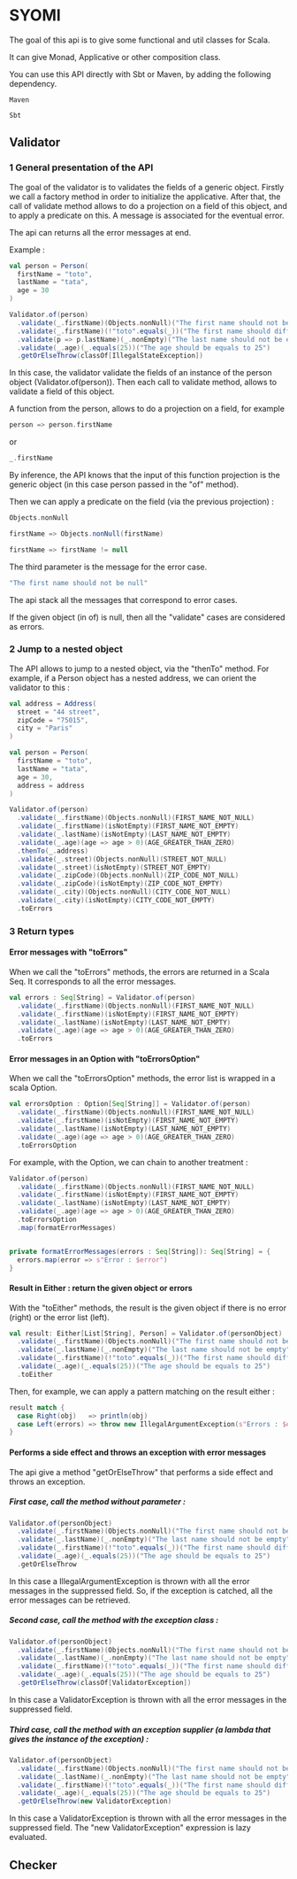 # SYOMI

The goal of this api is to give some functional and util classes for Scala.

It can give Monad, Applicative or other composition class.

You can use this API directly with Sbt or Maven, by adding the following dependency.  

```
Maven

Sbt
```

## Validator

### 1 General presentation of the API

The goal of the validator is to validates the fields of a generic object.
Firstly we call a factory method in order to initialize the applicative.
After that, the call of validate method allows to do a projection on a field of this object, and to apply a predicate on this.
A message is associated for the eventual error.

The api can returns all the error messages at end.

Example : 

```scala
val person = Person(
  firstName = "toto",
  lastName = "tata",
  age = 30
)

Validator.of(person)
  .validate(_.firstName)(Objects.nonNull)("The first name should not be null")
  .validate(_.firstName)(!"toto".equals(_))("The first name should different from toto")
  .validate(p => p.lastName)(_.nonEmpty)("The last name should not be empty")
  .validate(_.age)(_.equals(25))("The age should be equals to 25")
  .getOrElseThrow(classOf[IllegalStateException])
```

In this case, the validator validate the fields of an instance of the person object (Validator.of(person)).
Then each call to validate method, allows to validate a field of this object.

A function from the person, allows to do a projection on a field, for example 

```scala
person => person.firstName
```

or 

```scala
_.firstName
```

By inference, the API knows that the input of this function projection is the generic object (in this case person passed in the "of" method).

Then we can apply a predicate on the field (via the previous projection) : 

```scala
Objects.nonNull
``` 

```scala
firstName => Objects.nonNull(firstName)
``` 

```scala
firstName => firstName != null
```

The third parameter is the message for the error case.

```scala
"The first name should not be null"
```

The api stack all the messages that correspond to error cases.

If the given object (in of) is null, then all the "validate" cases are considered as errors.

### 2 Jump to a nested object

The API allows to jump to a nested object, via the "thenTo" method.
For example, if a Person object has a nested address, we can orient the validator to this : 

```scala
val address = Address(
  street = "44 street",
  zipCode = "75015",
  city = "Paris"
)

val person = Person(
  firstName = "toto",
  lastName = "tata",
  age = 30,
  address = address
)

Validator.of(person)
  .validate(_.firstName)(Objects.nonNull)(FIRST_NAME_NOT_NULL)
  .validate(_.firstName)(isNotEmpty)(FIRST_NAME_NOT_EMPTY)
  .validate(_.lastName)(isNotEmpty)(LAST_NAME_NOT_EMPTY)
  .validate(_.age)(age => age > 0)(AGE_GREATER_THAN_ZERO)
  .thenTo(_.address)
  .validate(_.street)(Objects.nonNull)(STREET_NOT_NULL)
  .validate(_.street)(isNotEmpty)(STREET_NOT_EMPTY)
  .validate(_.zipCode)(Objects.nonNull)(ZIP_CODE_NOT_NULL)
  .validate(_.zipCode)(isNotEmpty)(ZIP_CODE_NOT_EMPTY)
  .validate(_.city)(Objects.nonNull)(CITY_CODE_NOT_NULL)
  .validate(_.city)(isNotEmpty)(CITY_CODE_NOT_EMPTY)
  .toErrors
```   

### 3 Return types

#### Error messages with "toErrors"

When we call the "toErrors" methods, the errors are returned in a Scala Seq.
It corresponds to all the error messages.

```scala
val errors : Seq[String] = Validator.of(person)
  .validate(_.firstName)(Objects.nonNull)(FIRST_NAME_NOT_NULL)
  .validate(_.firstName)(isNotEmpty)(FIRST_NAME_NOT_EMPTY)
  .validate(_.lastName)(isNotEmpty)(LAST_NAME_NOT_EMPTY)
  .validate(_.age)(age => age > 0)(AGE_GREATER_THAN_ZERO)
  .toErrors
```   

#### Error messages in an Option with "toErrorsOption"

When we call the "toErrorsOption" methods, the error list is wrapped in a scala Option.

```scala
val errorsOption : Option[Seq[String]] = Validator.of(person)
  .validate(_.firstName)(Objects.nonNull)(FIRST_NAME_NOT_NULL)
  .validate(_.firstName)(isNotEmpty)(FIRST_NAME_NOT_EMPTY)
  .validate(_.lastName)(isNotEmpty)(LAST_NAME_NOT_EMPTY)
  .validate(_.age)(age => age > 0)(AGE_GREATER_THAN_ZERO)
  .toErrorsOption
```   

For example, with the Option, we can chain to another treatment : 

```scala
Validator.of(person)
  .validate(_.firstName)(Objects.nonNull)(FIRST_NAME_NOT_NULL)
  .validate(_.firstName)(isNotEmpty)(FIRST_NAME_NOT_EMPTY)
  .validate(_.lastName)(isNotEmpty)(LAST_NAME_NOT_EMPTY)
  .validate(_.age)(age => age > 0)(AGE_GREATER_THAN_ZERO)
  .toErrorsOption
  .map(formatErrorMessages)


private formatErrorMessages(errors : Seq[String]): Seq[String] = {
  errors.map(error => s"Error : $error") 
}  
```

#### Result in Either : return the given object or errors

With the "toEither" methods, the result is the given object if there is no error (right) or the error list (left).

```scala
val result: Either[List[String], Person] = Validator.of(personObject)
  .validate(_.firstName)(Objects.nonNull)("The first name should not be null")
  .validate(_.lastName)(_.nonEmpty)("The last name should not be empty")
  .validate(_.firstName)(!"toto".equals(_))("The first name should different from toto")
  .validate(_.age)(_.equals(25))("The age should be equals to 25")
  .toEither
```

Then, for example, we can apply a pattern matching on the result either : 

```scala
result match {
  case Right(obj)   => println(obj)
  case Left(errors) => throw new IllegalArgumentException(s"Errors : $errors")
}  
```

#### Performs a side effect and throws an exception with error messages

The api give a method "getOrElseThrow" that performs a side effect and throws an exception.

##### First case, call the method without parameter : 

```scala
Validator.of(personObject)
  .validate(_.firstName)(Objects.nonNull)("The first name should not be null")
  .validate(_.lastName)(_.nonEmpty)("The last name should not be empty")
  .validate(_.firstName)(!"toto".equals(_))("The first name should different from toto")
  .validate(_.age)(_.equals(25))("The age should be equals to 25")
  .getOrElseThrow
```

In this case a IllegalArgumentException is thrown with all the error messages in the suppressed field.
So, if the exception is catched, all the error messages can be retrieved.

##### Second case, call the method with the exception class : 

```scala
Validator.of(personObject)
  .validate(_.firstName)(Objects.nonNull)("The first name should not be null")
  .validate(_.lastName)(_.nonEmpty)("The last name should not be empty")
  .validate(_.firstName)(!"toto".equals(_))("The first name should different from toto")
  .validate(_.age)(_.equals(25))("The age should be equals to 25")
  .getOrElseThrow(classOf[ValidatorException])
```

In this case a ValidatorException is thrown with all the error messages in the suppressed field.

##### Third case, call the method with an exception supplier (a lambda that gives the instance of the exception) : 

```scala
Validator.of(personObject)
  .validate(_.firstName)(Objects.nonNull)("The first name should not be null")
  .validate(_.lastName)(_.nonEmpty)("The last name should not be empty")
  .validate(_.firstName)(!"toto".equals(_))("The first name should different from toto")
  .validate(_.age)(_.equals(25))("The age should be equals to 25")
  .getOrElseThrow(new ValidatorException)
```

In this case a ValidatorException is thrown with all the error messages in the suppressed field.
The "new ValidatorException" expression is lazy evaluated.

## Checker

